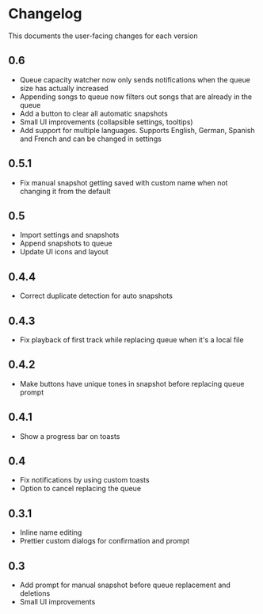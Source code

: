 # Changelog

This documents the user-facing changes for each version

## 0.6

- Queue capacity watcher now only sends notifications when the queue size has actually increased
- Appending songs to queue now filters out songs that are already in the queue
- Add a button to clear all automatic snapshots
- Small UI improvements (collapsible settings, tooltips)
- Add support for multiple languages. Supports English, German, Spanish and French and can be changed in settings

## 0.5.1

- Fix manual snapshot getting saved with custom name when not changing it from the default

## 0.5

- Import settings and snapshots
- Append snapshots to queue
- Update UI icons and layout

## 0.4.4

- Correct duplicate detection for auto snapshots

## 0.4.3

- Fix playback of first track while replacing queue when it's a local file

## 0.4.2

- Make buttons have unique tones in snapshot before replacing queue prompt

## 0.4.1

- Show a progress bar on toasts

## 0.4

- Fix notifications by using custom toasts
- Option to cancel replacing the queue

## 0.3.1

- Inline name editing
- Prettier custom dialogs for confirmation and prompt

## 0.3

- Add prompt for manual snapshot before queue replacement and deletions
- Small UI improvements
